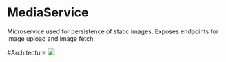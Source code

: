 # MediaService
Microservice used for persistence of static images. Exposes endpoints for image upload and image fetch

#Architecture
<img src="http://svgshare.com/i/Y87.svg">
